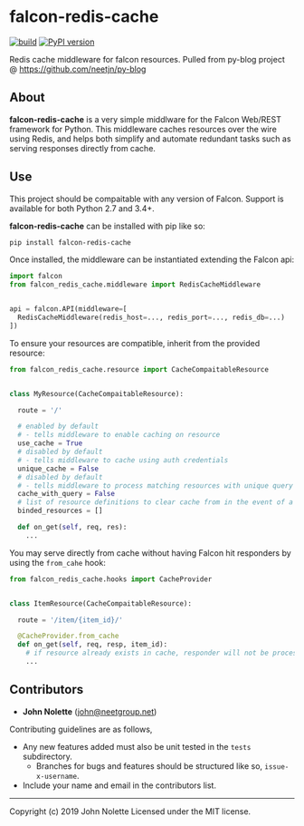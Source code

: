# falcon-redis-cache

[![build](https://travis-ci.org/neetjn/falcon-redis-cache.svg?branch=master)](https://travis-ci.org/neetjn/falcon-redis-cache)
[![PyPI version](https://badge.fury.io/py/falcon-redis-cache.svg)](https://badge.fury.io/py/falcon-redis-cache)

Redis cache middleware for falcon resources. Pulled from py-blog project @ https://github.com/neetjn/py-blog

## About

**falcon-redis-cache** is a very simple middlware for the Falcon Web/REST framework for Python. This middleware caches resources over the wire using Redis, and helps both simplify and automate redundant tasks such as serving responses directly from cache.

## Use

This project should be compaitable with any version of Falcon. Support is available for both Python 2.7 and 3.4+.

**falcon-redis-cache** can be installed with pip like so:

```bash
pip install falcon-redis-cache
```

Once installed, the middleware can be instantiated extending the Falcon api:

```python
import falcon
from falcon_redis_cache.middleware import RedisCacheMiddleware


api = falcon.API(middleware=[
  RedisCacheMiddleware(redis_host=..., redis_port=..., redis_db=...)
])
```

To ensure your resources are compatible, inherit from the provided resource:

```python
from falcon_redis_cache.resource import CacheCompaitableResource


class MyResource(CacheCompaitableResource):

  route = '/'

  # enabled by default
  # - tells middleware to enable caching on resource
  use_cache = True
  # disabled by default
  # - tells middleware to cache using auth credentials
  unique_cache = False
  # disabled by default
  # - tells middleware to process matching resources with unique query strings
  cache_with_query = False
  # list of resource definitions to clear cache from in the event of a change
  binded_resources = []

  def on_get(self, req, res):
    ...

```

You may serve directly from cache without having Falcon hit responders by using the `from_cahe` hook:

```python
from falcon_redis_cache.hooks import CacheProvider


class ItemResource(CacheCompaitableResource):

  route = '/item/{item_id}/'

  @CacheProvider.from_cache
  def on_get(self, req, resp, item_id):
    # if resource already exists in cache, responder will not be processed by Falcon
    ...
```

## Contributors

* **John Nolette** (john@neetgroup.net)

Contributing guidelines are as follows,

* Any new features added must also be unit tested in the `tests` subdirectory.
  * Branches for bugs and features should be structured like so, `issue-x-username`.
* Include your name and email in the contributors list.

---

Copyright (c) 2019 John Nolette Licensed under the MIT license.


